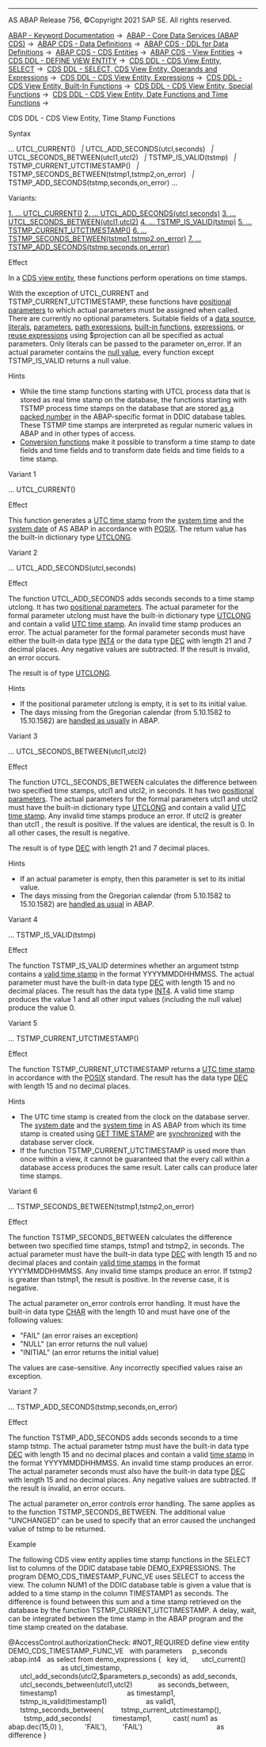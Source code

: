   

* * *

AS ABAP Release 756, ©Copyright 2021 SAP SE. All rights reserved.

[ABAP - Keyword Documentation](javascript:call_link\('abenabap.htm'\)) →  [ABAP - Core Data Services (ABAP CDS)](javascript:call_link\('abencds.htm'\)) →  [ABAP CDS - Data Definitions](javascript:call_link\('abencds_entities.htm'\)) →  [ABAP CDS - DDL for Data Definitions](javascript:call_link\('abencds_f1_ddl_syntax.htm'\)) →  [ABAP CDS - CDS Entities](javascript:call_link\('abencds_view_entity.htm'\)) →  [ABAP CDS - View Entities](javascript:call_link\('abencds_v2_views.htm'\)) →  [CDS DDL - DEFINE VIEW ENTITY](javascript:call_link\('abencds_define_view_entity.htm'\)) →  [CDS DDL - CDS View Entity, SELECT](javascript:call_link\('abencds_select_statement_v2.htm'\)) →  [CDS DDL - SELECT, CDS View Entity, Operands and Expressions](javascript:call_link\('abencds_operands_and_expr_v2.htm'\)) →  [CDS DDL - CDS View Entity, Expressions](javascript:call_link\('abencds_expressions_v2.htm'\)) →  [CDS DDL - CDS View Entity, Built-In Functions](javascript:call_link\('abencds_builtin_functions_v2.htm'\)) →  [CDS DDL - CDS View Entity, Special Functions](javascript:call_link\('abencds_special_functions_v2.htm'\)) →  [CDS DDL - CDS View Entity, Date Functions and Time Functions](javascript:call_link\('abencds_date_time_functions_v2.htm'\)) → 

CDS DDL - CDS View Entity, Time Stamp Functions

Syntax

... UTCL\_CURRENT()
  *|* UTCL\_ADD\_SECONDS(utcl,seconds)
  *|* UTCL\_SECONDS\_BETWEEN(utcl1,utcl2)
  *|* TSTMP\_IS\_VALID(tstmp)
  *|* TSTMP\_CURRENT\_UTCTIMESTAMP()
  *|* TSTMP\_SECONDS\_BETWEEN(tstmp1,tstmp2,on\_error)
  *|* TSTMP\_ADD\_SECONDS(tstmp,seconds,on\_error) ...

Variants:

[1\. ... UTCL\_CURRENT()](#!ABAP_VARIANT_1@1@)
[2\. ... UTCL\_ADD\_SECONDS(utcl,seconds)](#!ABAP_VARIANT_2@2@)
[3\. ... UTCL\_SECONDS\_BETWEEN(utcl1,utcl2)](#!ABAP_VARIANT_3@3@)
[4\. ... TSTMP\_IS\_VALID(tstmp)](#!ABAP_VARIANT_4@4@)
[5\. ... TSTMP\_CURRENT\_UTCTIMESTAMP()](#!ABAP_VARIANT_5@5@)
[6\. ... TSTMP\_SECONDS\_BETWEEN(tstmp1,tstmp2,on\_error)](#!ABAP_VARIANT_6@6@)
[7\. ... TSTMP\_ADD\_SECONDS(tstmp,seconds,on\_error)](#!ABAP_VARIANT_7@7@)

Effect

In a [CDS view entity](javascript:call_link\('abencds_v2_view_glosry.htm'\) "Glossary Entry"), these functions perform operations on time stamps.

With the exception of UTCL\_CURRENT and TSTMP\_CURRENT\_UTCTIMESTAMP, these functions have [positional parameters](javascript:call_link\('abenpositional_parameter_glosry.htm'\) "Glossary Entry") to which actual parameters must be assigned when called. There are currently no optional parameters. Suitable fields of a [data source](javascript:call_link\('abencds_data_source_v2.htm'\)), [literals](javascript:call_link\('abencds_literal_v2.htm'\)), [parameters](javascript:call_link\('abencds_parameter_v2.htm'\)), [path expressions](javascript:call_link\('abencds_path_expression_v2.htm'\)), [built-in functions](javascript:call_link\('abencds_builtin_functions_v2.htm'\)), [expressions](javascript:call_link\('abencds_expressions_v2.htm'\)), or [reuse expressions](javascript:call_link\('abencds_reusable_expression_v2.htm'\)) using $projection can all be specified as actual parameters. Only literals can be passed to the parameter on\_error. If an actual parameter contains the [null value](javascript:call_link\('abennull_value_glosry.htm'\) "Glossary Entry"), every function except TSTMP\_IS\_VALID returns a null value.

Hints

-   While the time stamp functions starting with UTCL process data that is stored as real time stamp on the database, the functions starting with TSTMP process time stamps on the database that are stored [as a packed number](javascript:call_link\('abentime_stamps_packed.htm'\)) in the ABAP-specific format in DDIC database tables. These TSTMP time stamps are interpreted as regular numeric values in ABAP and in other types of access.
-   [Conversion functions](javascript:call_link\('abencds_date_time_conversions_v2.htm'\)) make it possible to transform a time stamp to date fields and time fields and to transform date fields and time fields to a time stamp.

Variant 1   

... UTCL\_CURRENT()

Effect

This function generates a [UTC time stamp](javascript:call_link\('abenutc_timestamp_glosry.htm'\) "Glossary Entry") from the [system time](javascript:call_link\('abensystem_time_glosry.htm'\) "Glossary Entry") and the [system date](javascript:call_link\('abensystem_date_glosry.htm'\) "Glossary Entry") of AS ABAP in accordance with [POSIX](javascript:call_link\('abenposix_timestamp_glosry.htm'\) "Glossary Entry"). The return value has the built-in dictionary type [UTCLONG](javascript:call_link\('abenddic_builtin_types.htm'\)).

Variant 2   

... UTCL\_ADD\_SECONDS(utcl,seconds)

Effect

The function UTCL\_ADD\_SECONDS adds seconds seconds to a time stamp utclong. It has two [positional parameters](javascript:call_link\('abenpositional_parameter_glosry.htm'\) "Glossary Entry"). The actual parameter for the formal parameter utclong must have the built-in dictionary type [UTCLONG](javascript:call_link\('abenddic_builtin_types.htm'\)) and contain a valid [UTC time stamp](javascript:call_link\('abenutc_timestamp_glosry.htm'\) "Glossary Entry"). An invalid time stamp produces an error. The actual parameter for the formal parameter seconds must have either the built-in data type [INT4](javascript:call_link\('abenddic_builtin_types.htm'\)) or the data type [DEC](javascript:call_link\('abenddic_builtin_types.htm'\)) with length 21 and 7 decimal places. Any negative values are subtracted. If the result is invalid, an error occurs.

The result is of type [UTCLONG](javascript:call_link\('abenddic_builtin_types.htm'\)).

Hints

-   If the positional parameter utclong is empty, it is set to its initial value.
-   The days missing from the Gregorian calendar (from 5.10.1582 to 15.10.1582) are [handled as usually](javascript:call_link\('abenconversion_type_d.htm'\)) in ABAP.

Variant 3   

... UTCL\_SECONDS\_BETWEEN(utcl1,utcl2)

Effect

The function UTCL\_SECONDS\_BETWEEN calculates the difference between two specified time stamps, utcl1 and utcl2, in seconds. It has two [positional parameters](javascript:call_link\('abenpositional_parameter_glosry.htm'\) "Glossary Entry"). The actual parameters for the formal parameters utcl1 and utcl2 must have the built-in dictionary type [UTCLONG](javascript:call_link\('abenddic_builtin_types.htm'\)) and contain a valid [UTC time stamp](javascript:call_link\('abenutc_timestamp_glosry.htm'\) "Glossary Entry"). Any invalid time stamps produce an error. If utcl2 is greater than utcl1 , the result is positive. If the values are identical, the result is 0. In all other cases, the result is negative.

The result is of type [DEC](javascript:call_link\('abenddic_builtin_types.htm'\)) with length 21 and 7 decimal places.

Hints

-   If an actual parameter is empty, then this parameter is set to its initial value.
-   The days missing from the Gregorian calendar (from 5.10.1582 to 15.10.1582) are [handled as usual](javascript:call_link\('abenconversion_type_d.htm'\)) in ABAP.

Variant 4   

... TSTMP\_IS\_VALID(tstmp)

Effect

The function TSTMP\_IS\_VALID determines whether an argument tstmp contains a [valid time stamp](javascript:call_link\('abentime_stamps_packed.htm'\)) in the format YYYYMMDDHHMMSS. The actual parameter must have the built-in data type [DEC](javascript:call_link\('abenddic_builtin_types.htm'\)) with length 15 and no decimal places. The result has the data type [INT4](javascript:call_link\('abenddic_builtin_types.htm'\)). A valid time stamp produces the value 1 and all other input values (including the null value) produce the value 0.

Variant 5   

... TSTMP\_CURRENT\_UTCTIMESTAMP()

Effect

The function TSTMP\_CURRENT\_UTCTIMESTAMP returns a [UTC time stamp](javascript:call_link\('abenutc_timestamp_glosry.htm'\) "Glossary Entry") in accordance with the [POSIX](javascript:call_link\('abenposix_timestamp_glosry.htm'\) "Glossary Entry") standard. The result has the data type [DEC](javascript:call_link\('abenddic_builtin_types.htm'\)) with length 15 and no decimal places.

Hints

-   The UTC time stamp is created from the clock on the database server. The [system date](javascript:call_link\('abensystem_date_glosry.htm'\) "Glossary Entry") and the [system time](javascript:call_link\('abensystem_time_glosry.htm'\) "Glossary Entry") in AS ABAP from which its time stamp is created using [GET TIME STAMP](javascript:call_link\('abapget_time-stamp.htm'\)) are [synchronized](javascript:call_link\('abensystem_user_time_zones.htm'\)) with the database server clock.
-   If the function TSTMP\_CURRENT\_UTCTIMESTAMP is used more than once within a view, it cannot be guaranteed that the every call within a database access produces the same result. Later calls can produce later time stamps.

Variant 6   

... TSTMP\_SECONDS\_BETWEEN(tstmp1,tstmp2,on\_error)

Effect

The function TSTMP\_SECONDS\_BETWEEN calculates the difference between two specified time stamps, tstmp1 and tstmp2, in seconds. The actual parameter must have the built-in data type [DEC](javascript:call_link\('abenddic_builtin_types.htm'\)) with length 15 and no decimal places and contain [valid time stamps](javascript:call_link\('abentime_stamps_packed.htm'\)) in the format YYYYMMDDHHMMSS. Any invalid time stamps produce an error. If tstmp2 is greater than tstmp1, the result is positive. In the reverse case, it is negative.

The actual parameter on\_error controls error handling. It must have the built-in data type [CHAR](javascript:call_link\('abenddic_builtin_types.htm'\)) with the length 10 and must have one of the following values:

-   "FAIL" (an error raises an exception)
-   "NULL" (an error returns the null value)
-   "INITIAL" (an error returns the initial value)

The values are case-sensitive. Any incorrectly specified values raise an exception.

Variant 7   

... TSTMP\_ADD\_SECONDS(tstmp,seconds,on\_error)

Effect

The function TSTMP\_ADD\_SECONDS adds seconds seconds to a time stamp tstmp. The actual parameter tstmp must have the built-in data type [DEC](javascript:call_link\('abenddic_builtin_types.htm'\)) with length 15 and no decimal places and contain a valid [time stamp](javascript:call_link\('abentime_stamps_packed.htm'\)) in the format YYYYMMDDHHMMSS. An invalid time stamp produces an error. The actual parameter seconds must also have the built-in data type [DEC](javascript:call_link\('abenddic_builtin_types.htm'\)) with length 15 and no decimal places. Any negative values are subtracted. If the result is invalid, an error occurs.

The actual parameter on\_error controls error handling. The same applies as to the function TSTMP\_SECONDS\_BETWEEN. The additional value "UNCHANGED" can be used to specify that an error caused the unchanged value of tstmp to be returned.

Example

The following CDS view entity applies time stamp functions in the SELECT list to columns of the DDIC database table DEMO\_EXPRESSIONS. The program DEMO\_CDS\_TIMESTAMP\_FUNC\_VE uses SELECT to access the view. The column NUM1 of the DDIC database table is given a value that is added to a time stamp in the column TIMESTAMP1 as seconds. The difference is found between this sum and a time stamp retrieved on the database by the function TSTMP\_CURRENT\_UTCTIMESTAMP. A delay, wait, can be integrated between the time stamp in the ABAP program and the time stamp created on the database.

@AccessControl.authorizationCheck: #NOT\_REQUIRED
define view entity DEMO\_CDS\_TIMESTAMP\_FUNC\_VE
  with parameters
    p\_seconds :abap.int4
  as select from demo\_expressions
{
  key id,
      utcl\_current()                                as utcl\_timestamp,
      utcl\_add\_seconds(utcl2,$parameters.p\_seconds) as add\_seconds,
      utcl\_seconds\_between(utcl1,utcl2)             as seconds\_between,
      timestamp1                                    as timestamp1,
      tstmp\_is\_valid(timestamp1)                    as valid1,
      tstmp\_seconds\_between(
        tstmp\_current\_utctimestamp(),
        tstmp\_add\_seconds(
          timestamp1,
          cast( num1 as abap.dec(15,0) ),
          'FAIL'),
       'FAIL')                                      as difference
}